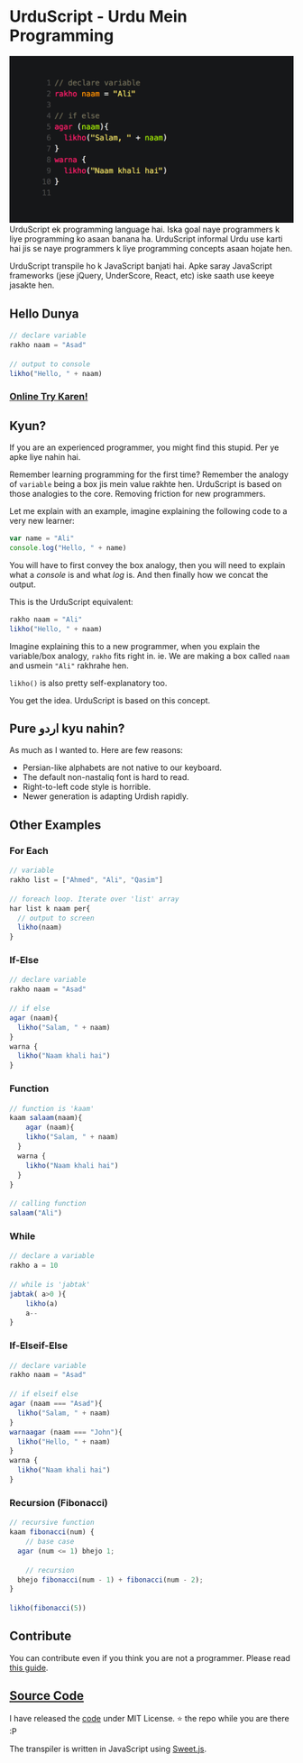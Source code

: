 # UrduScript - Urdu Mein Programming 
![](head.png?raw=true&t=4)
UrduScript ek programming language hai. Iska goal naye programmers k liye programming ko asaan banana ha. UrduScript informal Urdu use karti hai jis se naye programmers k liye programming concepts asaan hojate hen.

UrduScript transpile ho k JavaScript banjati hai. Apke saray JavaScript frameworks (jese jQuery, UnderScore, React, etc) iske saath use keeye jasakte hen.

## Hello Dunya

```js
// declare variable
rakho naam = "Asad"

// output to console
likho("Hello, " + naam)
```



### [Online Try Karen!](https://asadmemon.com/urduscript/editor/)

## Kyun?

If you are an experienced programmer, you might find this stupid. Per ye apke liye nahin hai. 

Remember learning programming for the first time? Remember the analogy of `variable` being a box jis mein value rakhte hen. UrduScript is based on those analogies to the core. Removing friction for new programmers.

Let me explain with an example, imagine explaining the following code to a very new learner:

```js
var name = "Ali"
console.log("Hello, " + name)
```

You will have to first convey the box analogy, then you will need to explain what a *console* is and what *log* is. And then finally how we concat the output.

This is the UrduScript equivalent:

```js
rakho naam = "Ali"
likho("Hello, " + naam)
```

Imagine explaining this to a new programmer, when you explain the variable/box analogy, `rakho` fits right in. 
ie. We are making a box called `naam` and usmein `"Ali"` rakhrahe hen.

`likho()` is also pretty self-explanatory too.

You get the idea. UrduScript is based on this concept.

## Pure اردو kyu nahin?

As much as I wanted to. Here are few reasons:

- Persian-like alphabets are not native to our keyboard.
- The default non-nastaliq font is hard to read.
- Right-to-left code style is horrible.
- Newer generation is adapting Urdish rapidly. 



## Other Examples

### For Each

```js
// variable
rakho list = ["Ahmed", "Ali", "Qasim"]

// foreach loop. Iterate over 'list' array
har list k naam per{
  // output to screen
  likho(naam)
}
```

### If-Else

```js
// declare variable
rakho naam = "Asad"

// if else
agar (naam){
  likho("Salam, " + naam)
}
warna {
  likho("Naam khali hai")
}
```

### Function

```js
// function is 'kaam'
kaam salaam(naam){
	agar (naam){
    likho("Salam, " + naam)
  }
  warna {
    likho("Naam khali hai")
  }
}

// calling function
salaam("Ali")
```

### While

```js
// declare a variable
rakho a = 10

// while is 'jabtak'
jabtak( a>0 ){
	likho(a)
	a--
}
```

### If-Elseif-Else

```js
// declare variable
rakho naam = "Asad"

// if elseif else
agar (naam === "Asad"){
  likho("Salam, " + naam)
}
warnaagar (naam === "John"){
  likho("Hello, " + naam)
}
warna {
  likho("Naam khali hai")
}
```

### Recursion (Fibonacci)
```js
// recursive function
kaam fibonacci(num) {
	// base case
  agar (num <= 1) bhejo 1;
	
	// recursion
  bhejo fibonacci(num - 1) + fibonacci(num - 2);
}

likho(fibonacci(5))
```


## Contribute

You can contribute even if you think you are not a programmer. Please read [this guide](contribute).

## [Source Code](https://github.com/asadm/urduscript)

I have released the [code](https://github.com/asadm/urduscript) under MIT License. ⭐ the repo while you are there :P

The transpiler is written in JavaScript using [Sweet.js](https://github.com/sweet-js/sweet-core).
